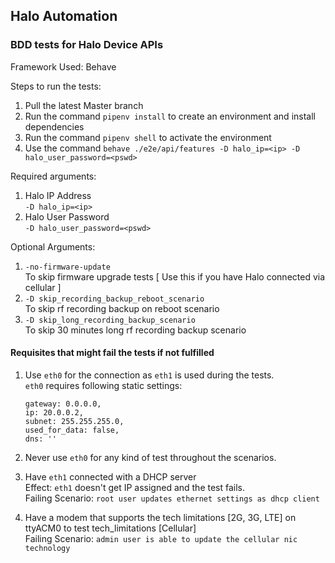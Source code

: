 ## Halo Automation
### BDD tests for Halo Device APIs
Framework Used: Behave


Steps to run the tests:
1. Pull the latest Master branch
2. Run the command `pipenv install` to create an environment and  install dependencies
3. Run the command `pipenv shell` to activate the environment
4. Use the command ```behave ./e2e/api/features -D halo_ip=<ip> -D halo_user_password=<pswd>```

Required arguments:
1. Halo IP Address <br>
   ```-D halo_ip=<ip>```
2. Halo User Password <br>
   ```-D halo_user_password=<pswd>```

Optional Arguments:
1. ```-no-firmware-update``` <br>
   To skip firmware upgrade tests [ Use this if you have Halo connected via cellular ]
2. ```-D skip_recording_backup_reboot_scenario``` <br>
   To skip rf recording backup on reboot scenario
3. ```-D skip_long_recording_backup_scenario```<br>
   To skip 30 minutes long rf recording backup scenario

#### Requisites that might fail the tests if not fulfilled
1. Use `eth0` for the connection as `eth1` is used during the tests. <br>
   `eth0` requires following static settings: <br>
   ```
   gateway: 0.0.0.0,
   ip: 20.0.0.2,
   subnet: 255.255.255.0,
   used_for_data: false,
   dns: '' 
   ```

2. Never use `eth0` for any kind of test throughout the scenarios.

3. Have `eth1` connected with a DHCP server <br>
   Effect: `eth1` doesn't get IP assigned and the test fails. <br>
   Failing Scenario: `root user updates ethernet settings as dhcp client`

4. Have a modem that supports the tech limitations \[2G, 3G, LTE] on ttyACM0 to test tech_limitations \[Cellular] <br>
   Failing Scenario: `admin user is able to update the cellular nic technology`

